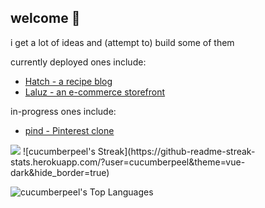 ## welcome 👋
<p>i get a lot of ideas and (attempt to) build some of them</p>
<p>currently deployed ones include:</p>
<ul>
  <li><a href="https://hatch-recipes-609a77c88ef8.herokuapp.com" target="_blank">Hatch - a recipe blog</a></li>
  <li><a href="https://cucumberpeel.github.io/laluz" target="_blank">Laluz - an e-commerce storefront</a></li>
</ul>
<p>in-progress ones include:</p>
<ul>
  <li><a href="https://github.com/cucumberpeel/pind">pind - Pinterest clone</a></li>
</ul>

<img src="https://github-readme-streak-stats.herokuapp.com/?user=cucumberpeel&theme=vue-dark&hide_border=true" />
![cucumberpeel's Streak](https://github-readme-streak-stats.herokuapp.com/?user=cucumberpeel&theme=vue-dark&hide_border=true)

![cucumberpeel's Top Languages](https://github-readme-stats.vercel.app/api/top-langs/?username=cucumberpeel&theme=vue-dark&show_icons=true&hide_border=true&layout=compact)
